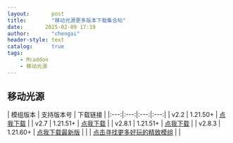 ```yaml
---
layout:       post
title:        "移动光源更多版本下载集合帖"
date:       2025-02-09 17:19
author:       "chengai"
header-style: text
catalog:      true
tags:
    - Mcaddon
    - 移动光源
---
```


## 移动光源

| 模组版本   | 支持版本号 | 下载链接 |
|:---:|:---:|:---:|:---:|
| v2.2 | 1.21.50+ | [点我下载](https://pan.baidu.com/s/1dRJVgyQQIGSAlxpGyTT7cg?pwd=4721) | 
| v2.7 | 1.21.51+ | [点我下载](https://pan.baidu.com/s/1TRbC9BZC7e-vbaWBHGse8w?pwd=4721) |
| v2.8.1 | 1.21.51+ | [点我下载](https://pan.baidu.com/s/1KtkgUkGfXDWcVYudMRwO9Q?pwd=4721) |
| v2.8.3 | 1.21.60+ | [点我下载最新版](https://pan.baidu.com/s/1PsdPKm6jm4WtVTUe9RGCzA?pwd=4721) |
|  | [点击寻找更多好玩的精致模组](https://mccfk.cn/) |  |

